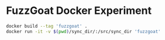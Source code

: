 # FuzzGoat Docker Experiment

```sh
docker build --tag 'fuzzgoat' .
docker run -it -v $(pwd)/sync_dir/:/src/sync_dir 'fuzzgoat'
```
